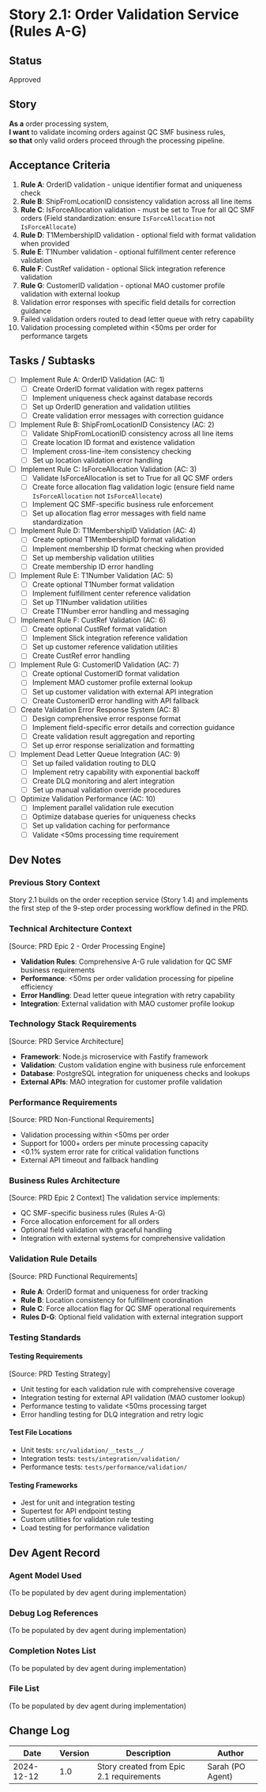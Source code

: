 # Story 2.1: Order Validation Service (Rules A-G)

## Status
Approved

## Story
**As a** order processing system,  
**I want** to validate incoming orders against QC SMF business rules,  
**so that** only valid orders proceed through the processing pipeline.

## Acceptance Criteria
1. **Rule A**: OrderID validation - unique identifier format and uniqueness check
2. **Rule B**: ShipFromLocationID consistency validation across all line items
3. **Rule C**: IsForceAllocation validation - must be set to True for all QC SMF orders (Field standardization: ensure `IsForceAllocation` not `IsForceAllocate`)
4. **Rule D**: T1MembershipID validation - optional field with format validation when provided
5. **Rule E**: T1Number validation - optional fulfillment center reference validation
6. **Rule F**: CustRef validation - optional Slick integration reference validation
7. **Rule G**: CustomerID validation - optional MAO customer profile validation with external lookup
8. Validation error responses with specific field details for correction guidance
9. Failed validation orders routed to dead letter queue with retry capability
10. Validation processing completed within <50ms per order for performance targets

## Tasks / Subtasks

- [ ] Implement Rule A: OrderID Validation (AC: 1)
  - [ ] Create OrderID format validation with regex patterns
  - [ ] Implement uniqueness check against database records
  - [ ] Set up OrderID generation and validation utilities
  - [ ] Create validation error messages with correction guidance

- [ ] Implement Rule B: ShipFromLocationID Consistency (AC: 2)
  - [ ] Validate ShipFromLocationID consistency across all line items
  - [ ] Create location ID format and existence validation
  - [ ] Implement cross-line-item consistency checking
  - [ ] Set up location validation error handling

- [ ] Implement Rule C: IsForceAllocation Validation (AC: 3)
  - [ ] Validate IsForceAllocation is set to True for all QC SMF orders
  - [ ] Create force allocation flag validation logic (ensure field name `IsForceAllocation` not `IsForceAllocate`)
  - [ ] Implement QC SMF-specific business rule enforcement
  - [ ] Set up allocation flag error messages with field name standardization

- [ ] Implement Rule D: T1MembershipID Validation (AC: 4)
  - [ ] Create optional T1MembershipID format validation
  - [ ] Implement membership ID format checking when provided
  - [ ] Set up membership validation utilities
  - [ ] Create membership ID error handling

- [ ] Implement Rule E: T1Number Validation (AC: 5)
  - [ ] Create optional T1Number format validation
  - [ ] Implement fulfillment center reference validation
  - [ ] Set up T1Number validation utilities
  - [ ] Create T1Number error handling and messaging

- [ ] Implement Rule F: CustRef Validation (AC: 6)
  - [ ] Create optional CustRef format validation
  - [ ] Implement Slick integration reference validation
  - [ ] Set up customer reference validation utilities
  - [ ] Create CustRef error handling

- [ ] Implement Rule G: CustomerID Validation (AC: 7)
  - [ ] Create optional CustomerID format validation
  - [ ] Implement MAO customer profile external lookup
  - [ ] Set up customer validation with external API integration
  - [ ] Create CustomerID error handling with API fallback

- [ ] Create Validation Error Response System (AC: 8)
  - [ ] Design comprehensive error response format
  - [ ] Implement field-specific error details and correction guidance
  - [ ] Create validation result aggregation and reporting
  - [ ] Set up error response serialization and formatting

- [ ] Implement Dead Letter Queue Integration (AC: 9)
  - [ ] Set up failed validation routing to DLQ
  - [ ] Implement retry capability with exponential backoff
  - [ ] Create DLQ monitoring and alert integration
  - [ ] Set up manual validation override procedures

- [ ] Optimize Validation Performance (AC: 10)
  - [ ] Implement parallel validation rule execution
  - [ ] Optimize database queries for uniqueness checks
  - [ ] Set up validation caching for performance
  - [ ] Validate <50ms processing time requirement

## Dev Notes

### Previous Story Context
Story 2.1 builds on the order reception service (Story 1.4) and implements the first step of the 9-step order processing workflow defined in the PRD.

### Technical Architecture Context
[Source: PRD Epic 2 - Order Processing Engine]
- **Validation Rules**: Comprehensive A-G rule validation for QC SMF business requirements
- **Performance**: <50ms per order validation processing for pipeline efficiency
- **Error Handling**: Dead letter queue integration with retry capability
- **Integration**: External validation with MAO customer profile lookup

### Technology Stack Requirements
[Source: PRD Service Architecture]
- **Framework**: Node.js microservice with Fastify framework
- **Validation**: Custom validation engine with business rule enforcement
- **Database**: PostgreSQL integration for uniqueness checks and lookups
- **External APIs**: MAO integration for customer profile validation

### Performance Requirements
[Source: PRD Non-Functional Requirements]
- Validation processing within <50ms per order
- Support for 1000+ orders per minute processing capacity
- <0.1% system error rate for critical validation functions
- External API timeout and fallback handling

### Business Rules Architecture
[Source: PRD Epic 2 Context]
The validation service implements:
- QC SMF-specific business rules (Rules A-G)
- Force allocation enforcement for all orders
- Optional field validation with graceful handling
- Integration with external systems for comprehensive validation

### Validation Rule Details
[Source: PRD Functional Requirements]
- **Rule A**: OrderID format and uniqueness for order tracking
- **Rule B**: Location consistency for fulfillment coordination
- **Rule C**: Force allocation flag for QC SMF operational requirements
- **Rules D-G**: Optional field validation with external integration support

### Testing Standards

#### Testing Requirements
[Source: PRD Testing Strategy]
- Unit testing for each validation rule with comprehensive coverage
- Integration testing for external API validation (MAO customer lookup)
- Performance testing to validate <50ms processing target
- Error handling testing for DLQ integration and retry logic

#### Test File Locations
- Unit tests: `src/validation/__tests__/`
- Integration tests: `tests/integration/validation/`
- Performance tests: `tests/performance/validation/`

#### Testing Frameworks
- Jest for unit and integration testing
- Supertest for API endpoint testing
- Custom utilities for validation rule testing
- Load testing for performance validation

## Dev Agent Record

### Agent Model Used
(To be populated by dev agent during implementation)

### Debug Log References
(To be populated by dev agent during implementation)

### Completion Notes List
(To be populated by dev agent during implementation)

### File List
(To be populated by dev agent during implementation)

## Change Log

| Date | Version | Description | Author |
|------|---------|-------------|--------|
| 2024-12-12 | 1.0 | Story created from Epic 2.1 requirements | Sarah (PO Agent) |